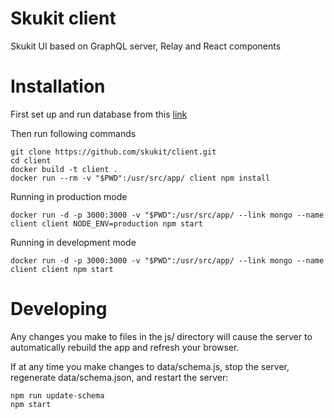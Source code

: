 Skukit client
=============
Skukit UI based on GraphQL server, Relay and React components

# Installation

First set up and run database from this [link](https://github.com/skukit/summary/wiki/Start-and-provision-mongoDB)

Then run following commands

```
git clone https://github.com/skukit/client.git
cd client
docker build -t client .
docker run --rm -v "$PWD":/usr/src/app/ client npm install

```
Running in production mode
```
docker run -d -p 3000:3000 -v "$PWD":/usr/src/app/ --link mongo --name client client NODE_ENV=production npm start
```

Running in development mode
```
docker run -d -p 3000:3000 -v "$PWD":/usr/src/app/ --link mongo --name client client npm start
```


# Developing

Any changes you make to files in the js/ directory will cause the server to automatically rebuild the app and refresh your browser.

If at any time you make changes to data/schema.js, stop the server, regenerate data/schema.json, and restart the server:

```
npm run update-schema
npm start
```
